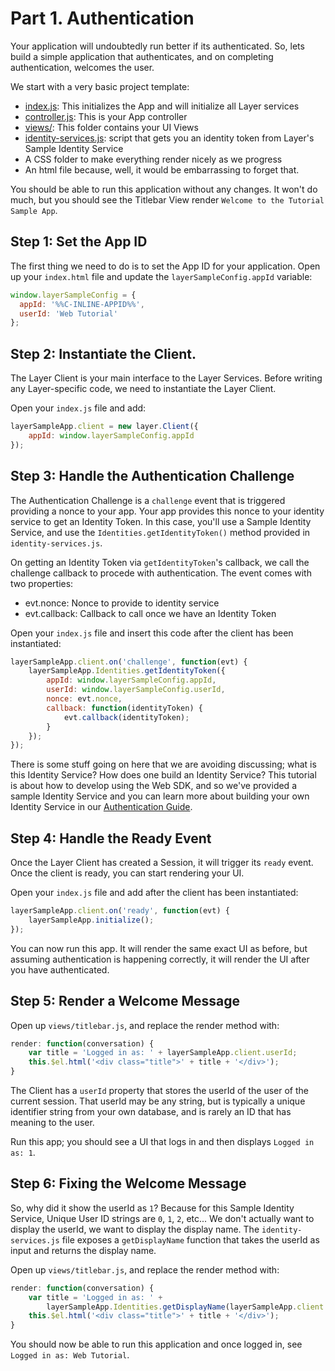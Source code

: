 # Part 1. Authentication

Your application will undoubtedly run better if its authenticated.  So, lets build a simple application that authenticates, and on completing authentication, welcomes the user.

We start with a very basic project template:

* [index.js](./index.js): This initializes the App and will initialize all Layer services
* [controller.js](./controller.js): This is your App controller
* [views/](./views/): This folder contains your UI Views
* [identity-services.js](./identity-services.js): script that gets you an identity token from Layer's Sample Identity Service
* A CSS folder to make everything render nicely as we progress
* An html file because, well, it would be embarrassing to forget that.

You should be able to run this application without any changes.  It won't do much, but you should see the Titlebar View render `Welcome to the Tutorial Sample App`.

## Step 1: Set the App ID

The first thing we need to do is to set the App ID for your application.
Open up your `index.html` file and update the `layerSampleConfig.appId` variable:

```javascript
window.layerSampleConfig = {
  appId: '%%C-INLINE-APPID%%',
  userId: 'Web Tutorial'
};
```

## Step 2: Instantiate the Client.

The Layer Client is your main interface to the Layer Services.  Before writing any Layer-specific code, we need to instantiate the Layer Client.

Open your `index.js` file and add:

```javascript
layerSampleApp.client = new layer.Client({
    appId: window.layerSampleConfig.appId
});
```

## Step 3: Handle the Authentication Challenge

The Authentication Challenge is a `challenge` event that is triggered providing a nonce to your app.
Your app provides this nonce to your identity service to get an Identity Token.  In this case,
you'll use a Sample Identity Service, and use the `Identities.getIdentityToken()` method provided in `identity-services.js`.

On getting an Identity Token via `getIdentityToken`'s callback, we call the challenge callback to procede with authentication.  The event comes with two properties:

* evt.nonce: Nonce to provide to identity service
* evt.callback: Callback to call once we have an Identity Token

Open your `index.js` file and insert this code after the client has been instantiated:

```javascript
layerSampleApp.client.on('challenge', function(evt) {
    layerSampleApp.Identities.getIdentityToken({
        appId: window.layerSampleConfig.appId,
        userId: window.layerSampleConfig.userId,
        nonce: evt.nonce,
        callback: function(identityToken) {
            evt.callback(identityToken);
        }
    });
});
```

There is some stuff going on here that we are avoiding discussing; what is this Identity Service? How does one build an Identity Service?  This tutorial is about how to develop using the Web SDK, and so we've provided a sample Identity Service and you can learn more about building your own Identity Service in our [Authentication Guide](/docs/websdk/guides/#authentication).

## Step 4: Handle the Ready Event

Once the Layer Client has created a Session, it will trigger its `ready` event.  Once the client is ready, you can start rendering your UI.

Open your `index.js` file and add after the client has been instantiated:

```javascript
layerSampleApp.client.on('ready', function(evt) {
    layerSampleApp.initialize();
});
```

You can now run this app.  It will render the same exact UI as before, but assuming authentication is happening correctly, it will render the UI after you have authenticated.

## Step 5: Render a Welcome Message

Open up `views/titlebar.js`, and replace the render method with:

```javascript
render: function(conversation) {
    var title = 'Logged in as: ' + layerSampleApp.client.userId;
    this.$el.html('<div class="title">' + title + '</div>');
}
```

The Client has a `userId` property that stores the userId of the user of the current session.  That userId may be any string, but is typically a unique identifier string from your own database, and is rarely an ID that has meaning to the user.

Run this app; you should see a UI that logs in and then displays `Logged in as: 1`.

## Step 6: Fixing the Welcome Message

So, why did it show the userId as `1`?  Because for this Sample Identity Service, Unique User ID strings are `0`, `1`, `2`, etc...  We don't actually want to display the userId, we want to display the display name.  The `identity-services.js` file exposes a `getDisplayName` function that takes the userId as input and returns the display name.

Open up `views/titlebar.js`, and replace the render method with:

```javascript
render: function(conversation) {
    var title = 'Logged in as: ' +
        layerSampleApp.Identities.getDisplayName(layerSampleApp.client.userId);
    this.$el.html('<div class="title">' + title + '</div>');
}
```

You should now be able to run this application and once logged in, see `Logged in as: Web Tutorial`.
